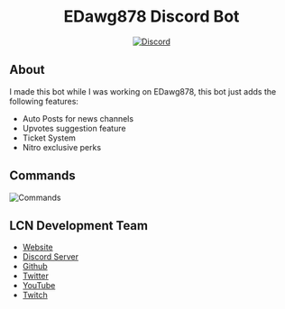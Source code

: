 <div align="center">
  <h1>EDawg878 Discord Bot</h1>
  <a href="https://discord.gg/d8tHEhn">
    <img src="https://discordapp.com/api/guilds/263072793019678731/embed.png" alt="Discord" />
  </a>
</div>

## About

I made this bot while I was working on EDawg878, this bot just adds the following features:
 * Auto Posts for news channels
 * Upvotes suggestion feature
 * Ticket System
 * Nitro exclusive perks

## Commands
<img src="https://cdn.discordapp.com/attachments/572120574596349983/806742888092008468/wPCw473t48MOgAAAABJRU5ErkJggg.png" alt="Commands" />

## LCN Development Team

* [Website](https://lividacraft.com)
* [Discord Server](https://discord.gg/d8tHEhn)
* [Github](https://github.com/LividaCraft)
* [Twitter](https://twitter.com/PlayLividaCraft)
* [YouTube](https://www.youtube.com/channel/UCbfEFMKw-OlLXyaFU12-9oQ)
* [Twitch](https://www.twitch.tv/lividacraft)
